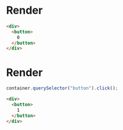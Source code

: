 # Render
```html
<div>
  <button>
    0
  </button>
</div>
```


# Render
```js
container.querySelector("button").click();
```
```html
<div>
  <button>
    1
  </button>
</div>
```
